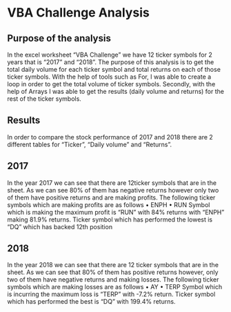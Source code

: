 


# VBA Challenge Analysis
## Purpose of the analysis
In the excel worksheet “VBA Challenge” we have 12 ticker symbols for 2 years that is “2017” and “2018”. The purpose of this analysis is to get the total daily volume for each ticker symbol and total returns on each of those ticker symbols. With the help of tools such as For, I was able to create a loop in order to get the total volume of ticker symbols. Secondly, with the help of Arrays I was able to get the results (daily volume and returns) for the rest of the ticker symbols.

## Results
In order to compare the stock performance of 2017 and 2018 there are 2 different tables for “Ticker”, “Daily volume” and “Returns”. 
## 2017
In the year 2017 we can see that there are 12ticker symbols that are in the sheet. As we can see 80% of them has negative returns however only two of them have positive returns and are making profits. The following ticker symbols which are making profits are as follows
•	ENPH
•	RUN
Symbol which is making the maximum profit is “RUN” with 84% returns with “ENPH” making 81.9% returns. Ticker symbol which has performed the lowest is “DQ” which has backed 12th position 

## 2018
In the year 2018 we can see that there are 12 ticker symbols that are in the sheet. As we can see that 80% of them has positive returns however, only two of them have negative returns and making losses. The following ticker symbols which are making losses are as follows
•	AY
•	TERP
Symbol which is incurring the maximum loss is “TERP” with -7.2% return. Ticker symbol which has performed the best is “DQ” with 199.4% returns. 
